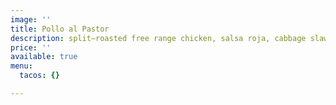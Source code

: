 ```yaml
---
image: ''
title: Pollo al Pastor
description: split–roasted free range chicken, salsa roja, cabbage slaw, baja crema
price: ''
available: true
menu:
  tacos: {}

---
```


